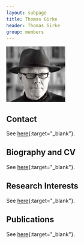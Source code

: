 ```yaml
---
layout: subpage
title: Thomas Girke 
header: Thomas Girke 
group: members 
---
```


![Thomas Girke](/public/images/profile_small.png)

## Contact

See [here](https://girke.bioinformatics.ucr.edu/contact/){:target="_blank"}.

## Biography and CV

See [here](https://girke.bioinformatics.ucr.edu/bio/){:target="_blank"}.

## Research Interests

See [here](https://girke.bioinformatics.ucr.edu/){:target="_blank"}.

## Publications

See [here](https://girke.bioinformatics.ucr.edu/pubs/){:target="_blank"}.
